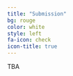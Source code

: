 ```yaml
---
title: "Submission"
bg: rouge
color: white
style: left
fa-icon: check
icon-title: true
---
```


TBA
